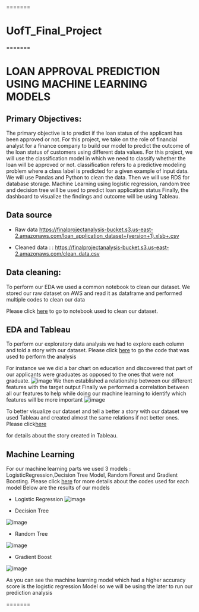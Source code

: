 
=======
# UofT_Final_Project


=======
# LOAN APPROVAL PREDICTION USING MACHINE LEARNING MODELS

## Primary Objectives:

The primary objective is to predict if the loan status of the applicant has been approved or not. For this project, we take on the role of financial analyst for a finance company to build our model to predict the outcome of the loan status of customers using different data values. For this project, we will use the classification model in which we need to classify whether the loan will be approved or not. classification refers to a predictive modeling problem where a class label is predicted for a given example of input data.
We will use Pandas and Python to clean the data. Then we will use RDS  for database storage. 
Machine Learning using logistic regression, random tree and decision tree will be used to predict loan application status
Finally, the dashboard to visualize the findings and outcome will be using Tableau.

## Data source

- Raw data   https://finalprojectanalysis-bucket.s3.us-east-2.amazonaws.com/loan_application_dataset+(version+1).xlsb+.csv

- Cleaned data : : https://finalprojectanalysis-bucket.s3.us-east-2.amazonaws.com/clean_data.csv

## Data cleaning:

To perform our EDA we used a common notebook to clean our dataset. We stored our raw dataset on AWS and read it as dataframe and performed multiple codes to clean our data 

Please click [here](https://github.com/eelkord/UofT_Final_Project/blob/main/Clean%20data.ipynb) to go to notebook used to clean our dataset.

## EDA and Tableau

To perform our exploratory data analysis we had to explore each column and told a story with our dataset. 
Please click [here](https://github.com/eelkord/UofT_Final_Project/blob/fofomichelle/exploratory_analysis.ipynb) to go the code that was used to perform the analysis

For instance we we did a bar chart on education and discovered that part of our applicants were graduates as opposed to the ones that were not graduate.
![image](https://user-images.githubusercontent.com/99924850/181996284-6d8b5428-07ae-4abf-a494-5fd71bcb86ce.png)
We then established a relationship between our different features with the target output
Finally we performed a correlation between all our features to help while doing our machine learning to identify which features will be more important
![image](https://user-images.githubusercontent.com/99924850/181996216-86000c0a-77cc-44ca-b152-5c6c7f103991.png)

To better visualize our dataset and tell a better a story with our dataset we used Tableau and created almost the same relations if not better ones. Please click[here](https://docs.google.com/presentation/d/1-M2Io9h5FO6_0lBA5GrdOXqvhNlpyZPJU8GInCRWe3w/edit?usp=sharing)

 for details about the story created in Tableau.

## Machine Learning

For our machine learning parts we used 3 models : LogisticRegression,Decision Tree Model, Random Forest and Gradient Boosting. Please click [here](https://github.com/eelkord/UofT_Final_Project/blob/karishmasnh/Refactored%20and%20featured%20code%20-v3.ipynb) for more details about the codes used for each model 
Below are the results of our models
- Logistic Regression
![image](https://user-images.githubusercontent.com/99924850/181996515-a647b55d-5d67-4b39-97f7-933e759d4a12.png)

- Decision Tree

![image](https://user-images.githubusercontent.com/99924850/181996543-52ddfdff-207c-43f9-b2b3-23951c42c064.png)

- Random Tree

![image](https://user-images.githubusercontent.com/99924850/181996572-34812e95-f1ae-4454-a4ef-037ee17fcbbc.png)

- Gradient Boost


![image](https://user-images.githubusercontent.com/99924850/181996587-1a177a2b-19fb-4aa4-a657-a5acb29530be.png)

As you can see the machine learning model which had a higher accuracy score is the logistic regression Model so we will be using the later to run our prediction analysis







=======



